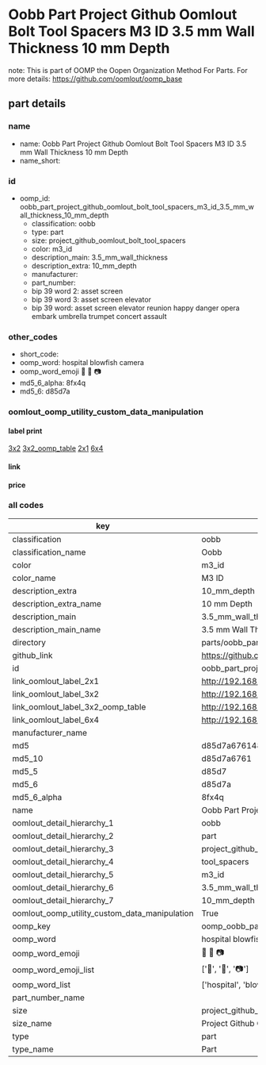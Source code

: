 # Oobb Part Project Github Oomlout Bolt Tool Spacers M3 ID 3.5 mm Wall Thickness 10 mm Depth  

note: This is part of OOMP the Oopen Organization Method For Parts. For more details: https://github.com/oomlout/oomp_base

##  part details
  







### name
* name: Oobb Part Project Github Oomlout Bolt Tool Spacers M3 ID 3.5 mm Wall Thickness 10 mm Depth
* name_short: 
### id
* oomp_id: oobb_part_project_github_oomlout_bolt_tool_spacers_m3_id_3.5_mm_wall_thickness_10_mm_depth
  * classification: oobb
  * type: part
  * size: project_github_oomlout_bolt_tool_spacers
  * color: m3_id
  * description_main: 3.5_mm_wall_thickness
  * description_extra: 10_mm_depth
  * manufacturer: 
  * part_number: 
  * bip 39 word 2: asset screen
  * bip 39 word 3: asset screen elevator
  * bip 39 word: asset screen elevator reunion happy danger opera embark umbrella trumpet concert assault

### other_codes
* short_code: 
* oomp_word: hospital blowfish camera
* oomp_word_emoji :hospital: :blowfish: :camera:
* md5_6_alpha: 8fx4q
* md5_6: d85d7a






### oomlout_oomp_utility_custom_data_manipulation
#### label print
[3x2](http://192.168.1.245:1112/?label=oomp%208fx4q)
[3x2_oomp_table](http://192.168.1.108:1112/?label=oomp%208fx4q)
[2x1](http://192.168.1.242:1112/?label=oomp%208fx4q)
[6x4](http://192.168.1.55:1112/?label=oomp%208fx4q)    

#### link

                              

#### price







### all codes 
| key | value |  
| --- | --- |  
| classification | oobb |  
| classification_name | Oobb |  
| color | m3_id |  
| color_name | M3 ID |  
| description_extra | 10_mm_depth |  
| description_extra_name | 10 mm Depth |  
| description_main | 3.5_mm_wall_thickness |  
| description_main_name | 3.5 mm Wall Thickness |  
| directory | parts/oobb_part_project_github_oomlout_bolt_tool_spacers_m3_id_3.5_mm_wall_thickness_10_mm_depth |  
| github_link | https://github.com/oomlout/oomlout_oomp_part_src/tree/main/parts/oobb_part_project_github_oomlout_bolt_tool_spacers_m3_id_3.5_mm_wall_thickness_10_mm_depth |  
| id | oobb_part_project_github_oomlout_bolt_tool_spacers_m3_id_3.5_mm_wall_thickness_10_mm_depth |  
| link_oomlout_label_2x1 | http://192.168.1.242:1112/?label=oomp%208fx4q |  
| link_oomlout_label_3x2 | http://192.168.1.245:1112/?label=oomp%208fx4q |  
| link_oomlout_label_3x2_oomp_table | http://192.168.1.108:1112/?label=oomp%208fx4q |  
| link_oomlout_label_6x4 | http://192.168.1.55:1112/?label=oomp%208fx4q |  
| manufacturer_name |  |  
| md5 | d85d7a6761485368ddb47b848ff0606d |  
| md5_10 | d85d7a6761 |  
| md5_5 | d85d7 |  
| md5_6 | d85d7a |  
| md5_6_alpha | 8fx4q |  
| name | Oobb Part Project Github Oomlout Bolt Tool Spacers M3 ID 3.5 mm Wall Thickness 10 mm Depth |  
| oomlout_detail_hierarchy_1 | oobb |  
| oomlout_detail_hierarchy_2 | part |  
| oomlout_detail_hierarchy_3 | project_github_bolt |  
| oomlout_detail_hierarchy_4 | tool_spacers |  
| oomlout_detail_hierarchy_5 | m3_id |  
| oomlout_detail_hierarchy_6 | 3.5_mm_wall_thickness |  
| oomlout_detail_hierarchy_7 | 10_mm_depth |  
| oomlout_oomp_utility_custom_data_manipulation | True |  
| oomp_key | oomp_oobb_part_project_github_oomlout_bolt_tool_spacers_m3_id_3.5_mm_wall_thickness_10_mm_depth |  
| oomp_word | hospital blowfish camera |  
| oomp_word_emoji | :hospital: :blowfish: :camera: |  
| oomp_word_emoji_list | [':hospital:', ':blowfish:', ':camera:'] |  
| oomp_word_list | ['hospital', 'blowfish', 'camera'] |  
| part_number_name |  |  
| size | project_github_oomlout_bolt_tool_spacers |  
| size_name | Project Github Oomlout Bolt Tool Spacers |  
| type | part |  
| type_name | Part |  

